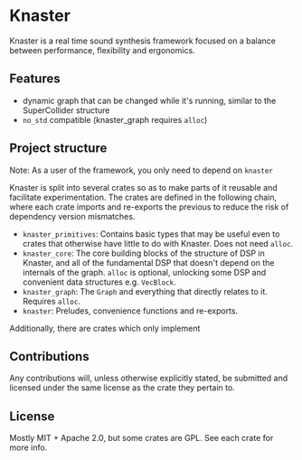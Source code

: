 # Knaster

Knaster is a real time sound synthesis framework focused on a balance between performance, flexibility and ergonomics.

## Features 

- dynamic graph that can be changed while it's running, similar to the SuperCollider structure
- `no_std` compatible (knaster_graph requires `alloc`)

## Project structure

Note: As a user of the framework, you only need to depend on `knaster`

Knaster is split into several crates so as to make parts of it reusable and facilitate experimentation. 
The crates are defined in the following chain, where each crate imports and re-exports the previous to reduce the risk of dependency version mismatches. 

- `knaster_primitives`: Contains basic types that may be useful even to crates that otherwise have little to do with Knaster. Does not need `alloc`.
- `knaster_core`: The core building blocks of the structure of DSP in Knaster, and all of the fundamental DSP that doesn't depend on the internals of the graph. `alloc` is optional, unlocking some DSP and convenient data structures e.g. `VecBlock`.
- `knaster_graph`: The `Graph` and everything that directly relates to it. Requires `alloc`.
- `knaster`: Preludes, convenience functions and re-exports.

Additionally, there are crates which only implement 

## Contributions

Any contributions will, unless otherwise explicitly stated, be submitted and licensed under the same license as the crate they pertain to.

## License

Mostly MIT + Apache 2.0, but some crates are GPL. See each crate for more info.
